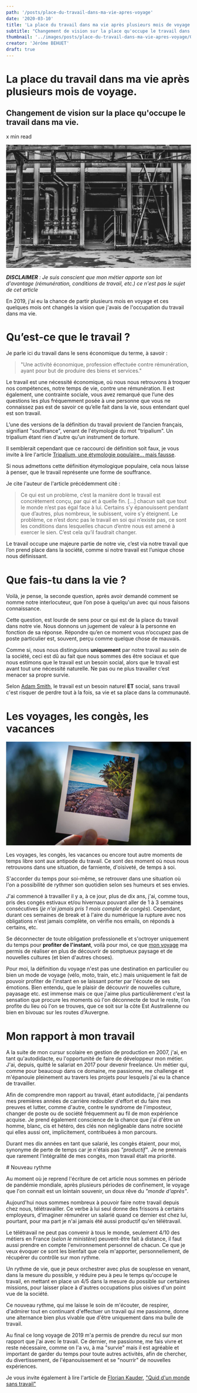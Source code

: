 ```yaml
---
path: '/posts/place-du-travail-dans-ma-vie-apres-voyage'
date: '2020-03-10'
title: 'La place du travail dans ma vie après plusieurs mois de voyage.'
subtitle: "Changement de vision sur la place qu'occupe le travail dans ma vie."
thumbnail: '../images/posts/place-du-travail-dans-ma-vie-apres-voyage/01.jpg'
creator: 'Jérôme BEHUET'
draft: true
---
```


# La place du travail dans ma vie après plusieurs mois de voyage.

## Changement de vision sur la place qu'occupe le travail dans ma vie.

x min read

![](../images/posts/place-du-travail-dans-ma-vie-apres-voyage/01.jpg)

_**DISCLAIMER** : Je suis conscient que mon métier apporte son lot d'avantage (rémunération, conditions de travail, etc.) ce n'est pas le sujet de cet article_

En 2019, j'ai eu la chance de partir plusieurs mois en voyage et ces quelques mois ont changés la vision que j'avais de l'occupation du travail dans ma vie.

# Qu’est-ce que le travail ?

Je parle ici du travail dans le sens économique du terme, à savoir :

> "Une activité économique, profession effectuée contre rémunération, ayant pour but de produire des biens et services."

Le travail est une nécessité économique, où nous nous retrouvons à troquer nos compétences, notre temps de vie, contre une rémunération. Il est également, une contrainte sociale, vous avez remarqué que l’une des questions les plus fréquemment posée à une personne que vous ne connaissez pas est de savoir ce qu’elle fait dans la vie, sous entendant quel est son travail.

L’une des versions de la définition du travail provient de l’ancien français, signifiant "souffrance", venant de l'étymologie du mot "tripalium". Un tripalium étant rien d'autre qu'un instrument de torture.

Il semblerait cependant que ce raccourci de définition soit faux, je vous invite à lire l'article [Tripalium, une étymologie populaire… mais fausse](https://www.penserletravailautrement.fr/mf/2016/09/tripalium.html).

Si nous admettons cette définition étymologique populaire, cela nous laisse à penser, que le travail représente une forme de souffrance.

Je cite l'auteur de l'article précédemment cité :

> Ce qui est un problème, c’est la manière dont le travail est concrètement conçu, par qui et à quelle fin. [...] chacun sait que tout le monde n’est pas égal face à lui. Certains s’y épanouissent pendant que d’autres, plus nombreux, le subissent, voire s’y éteignent. Le problème, ce n’est donc pas le travail en soi qui n’existe pas, ce sont les conditions dans lesquelles chacun d’entre nous est amené à exercer le sien. C’est cela qu’il faudrait changer.

Le travail occupe une majeure partie de notre vie, c’est via notre travail que l’on prend place dans la société, comme si notre travail est l’unique chose nous définissant.

# Que fais-tu dans la vie ?

Voilà, je pense, la seconde question, après avoir demandé comment se nomme notre interlocuteur, que l’on pose à quelqu'un avec qui nous faisons connaissance.

Cette question, est lourde de sens pour ce qui est de la place du travail dans notre vie. Nous donnons un jugement de valeur à la personne en fonction de sa réponse. Répondre qu’en ce moment vous n’occupez pas de poste particulier est, souvent, perçu comme quelque chose de mauvais.

Comme si, nous nous distinguions **uniquement** par notre travail au sein de la société, ceci est dû au fait que nous sommes des être sociaux et que nous estimons que le travail est un besoin social, alors que le travail est avant tout une nécessité naturelle. Ne pas ou ne plus travailler c’est menacer sa propre survie.

Selon [Adam Smith](https://fr.wikipedia.org/wiki/Adam_Smith), le travail est un besoin naturel **ET** social, sans travail c'est risquer de perdre tout à la fois, sa vie et sa place dans la communauté.

# Les voyages, les congès, les vacances

![](../images/posts/place-du-travail-dans-ma-vie-apres-voyage/02.jpg)

Les voyages, les congès, les vacances ou encore tout autre moments de temps libre sont aux antipode du travail. Ce sont des moment où nous nous retrouvons dans une situation, de farniente, d'oisiveté, de temps à soi.

S'accorder du temps pour soi-même, se retrouver dans une situation où l'on a possibilité de rythmer son quotidien selon ses humeurs et ses envies.

J'ai commencé à travailler il y a, à ce jour, plus de dix ans, j'ai, comme tous, pris des congés estivaux et/ou hivernaux pouvant aller de 1 à 3 semaines consécutives (_je n'ai jamais pris 1 mois complet de congès_). Cependant, durant ces semaines de break et à l'aire du numérique la rupture avec nos obligations n'est jamais complète, on vérifie nos emails, on réponds à certains, etc.

Se déconnecter de toute obligation professionelle et s'octroyer uniquement du temps pour **profiter de l'instant**, voilà pour moi, ce que [mon voyage](https://bonjour-monde.fr) ma permis de réaliser en plus de découvrir de somptueux paysage et de nouvelles cultures (et bien d'autres choses).

Pour moi, la définition du voyage n'est pas une destination en particulier ou bien un mode de voyage (vélo, moto, train, etc.) mais uniquement le fait de pouvoir profiter de l'instant en se laissant porter par l'écoute de ses émotions. Bien entendu, que le plaisir de découvrir de nouvelles culture, payasage etc. est immense mais ce que j'aime plus particulièrement c'est la sensation que procure les moments où l'on déconnecte de tout le reste, l'on profite du lieu où l'on se trouves, que ce soit sur la côte Est Australienne ou bien en bivouac sur les routes d'Auvergne.

# Mon rapport à mon travail

A la suite de mon cursur scolaire en gestion de production en 2007, j'ai, en tant qu'autodidacte, eu l'opportunité de faire de développeur mon métier. J'ai, depuis, quitté le salariat en 2017 pour devenir freelance. Un métier qui, comme pour beaucoup dans ce domaine, me passionne, me challenge et m'épanouie pleinement au travers les projets pour lesquels j'ai eu la chance de travailler.

Afin de comprendre mon rapport au travail, étant autodidacte, j'ai pendants mes premières années de carrière redoubler d'effort et du faire mes preuves et lutter, comme d'autre, contre le syndrome de l'imposteur, changer de poste ou de société fréquemment au fil de mon expérience acquise. Je prend également conscience de la chance que j'ai d'être un homme, blanc, cis et hétéro, des clés non négligeable dans notre société qui elles aussi ont, implicitement, contribuées à mon parcours.

Durant mes dix années en tant que salarié, les congès étaient, pour moi, synonyme de perte de temps car je n'étais pas _"productif"_. Je ne prennais que rarement l'intégralité de mes congès, mon travail était ma priorité.

# Nouveau rythme

Au moment où je reprend l'écriture de cet article nous sommes en période de pandémie mondiale, après plusieurs périodes de confinement, le voyage que l'on connait est un lointain souvenir, un doux rêve du _"monde d'après"_.

Aujourd'hui nous sommes nombreux à pouvoir faire notre travail depuis chez nous, télétravailler. Ce verbe à lui seul donne des frissons à certains employeurs, d'imaginer rémunérer un salarié quand ce dernier est chez lui, pourtant, pour ma part je n'ai jamais été aussi productif qu'en télétravail.

Le télétravail ne peut pas convenir à tous le monde, seulement 4/10 des métiers en France (_selon le ministère_) peuvent-être fait à distance, il faut aussi prendre en compte l'environnement personnel de chacun. Ce que je veux évoquer ce sont les bienfait que cela m'apporter, personnellement, de récupérer du contrôle sur mon rythme.

Un rythme de vie, que je peux orchestrer avec plus de souplesse en venant, dans la mesure du possible, y réduire peu à peu le temps qu'occupe le travail, en mettant en place un 4/5 dans la mesure du possible sur certaines missions, pour laisser place à d'autres occupations plus oisives d'un point vue de la société.

Ce nouveau rythme, qui me laisse le soin de m'écouter, de respirer, d'admirer tout en continuant d'effectuer un travail qui me passionne, donne une alternance bien plus vivable que d'être uniquement dans ma bulle de travail.

Au final ce long voyage de 2019 m'a permis de prendre du recul sur mon rapport que j'ai avec le travail. Ce dernier, me passionne, me fais vivre et reste nécessaire, comme on l'a vu, à ma "survie" mais il est agréable et important de garder du temps pour toute autres activités, afin de chercher, du divertissement, de l'épanouissement et se "nourrir" de nouvelles expériences.

Je vous invite également à lire l'article de [Florian Kauder](https://twitter.com/aamulumi), ["Quid d'un monde sans travail"](https://aamulumi.info/fr/sociologie/2020/02/25/quid-dun-monde-sans-travail.html)

